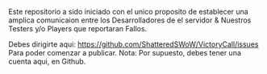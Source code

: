 Este repositorio a sido iniciado con el unico proposito de establecer una amplica comunicaion entre los Desarrolladores de el servidor & Nuestros Testers y/o Players que reportaran Fallos.

Debes dirigirte aqui: https://github.com/ShatteredSWoW/VictoryCall/issues Para poder comenzar a publicar.
Nota: Por supuesto, debes tener una cuenta aqui, en Github.
